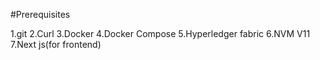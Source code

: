 #Prerequisites

1.git
2.Curl
3.Docker
4.Docker Compose
5.Hyperledger fabric
6.NVM V11
7.Next js(for frontend)